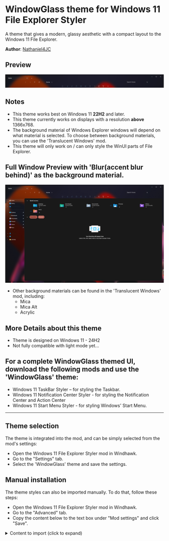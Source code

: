 # WindowGlass theme for Windows 11 File Explorer Styler
A theme that gives a modern, glassy aesthetic with a compact layout to the Windows 11 File Explorer.

**Author**: [Nathaniel4JC](https://github.com/Nathaniel4JC)

## Preview
![Preview](Top_Bar.png)


## Notes
- This theme works best on Windows 11 **22H2** and later.
- This theme currently works on displays with a resolution **above** 1366x768.
- The background material of Windows Explorer windows will depend on what material is selected. To choose between background materials, you can use the 'Translucent Windows' mod.
- This theme will only work on / can only style the WinUI parts of File Explorer.


## Full Window Preview with 'Blur(accent blur behind)' as the background material.
![Full File explorer window preview](Explorer_Full.png) 
- Other background materials can be found in the 'Translucent Windows' mod, including:
  - Mica
  - Mica Alt
  - Acrylic


## More Details about this theme
- Theme is designed on Windows 11 - 24H2
- Not fully compatible with light mode yet...

## For a complete WindowGlass themed UI, download the following mods and use the 'WindowGlass' theme:
- Windows 11 TaskBar Styler – for styling the Taskbar.
- Windows 11 Notification Center Styler - for styling the Notification Center and Action Center
- Windows 11 Start Menu Styler - for styling Windows' Start Menu.

---

## Theme selection

The theme is integrated into the mod, and can be simply selected from the mod's
settings:

* Open the Windows 11 File Explorer Styler mod in Windhawk.
* Go to the "Settings" tab.
* Select the 'WindowGlass' theme and save the settings.

## Manual installation

The theme styles can also be imported manually. To do that, follow these steps:

* Open the Windows 11 File Explorer Styler mod in Windhawk.
* Go to the "Advanced" tab.
* Copy the content below to the text box under "Mod settings" and click "Save".

<details>
<summary>Content to import (click to expand)</summary>

```json

{
  "theme": "",
  "controlStyles[0].target": "Microsoft.UI.Xaml.Controls.Grid#PART_LayoutRoot",
  "controlStyles[0].styles[0]": "Background=Transparent",
  "controlStyles[0].styles[1]": "RenderTransform:=<TranslateTransform X=\"0\"/>",
  "controlStyles[1].target": "FileExplorerExtensions.FirstCrumbStackPanelControl#FirstCrumbStackPanel",
  "controlStyles[1].styles[0]": "Visibility=Collapsed",
  "controlStyles[2].target": "Windows.UI.Xaml.Controls.Grid#RootCommandSearchGrid > Windows.UI.Xaml.Controls.Border#BorderElement",
  "controlStyles[2].styles[0]": "Visibility=Collapsed",
  "controlStyles[3].target": "Microsoft.UI.Xaml.Controls.Primitives.NavigationViewItemPresenter#NavigationViewItemPresenter > Microsoft.UI.Xaml.Controls.Grid#LayoutRoot",
  "controlStyles[3].styles[0]": "BorderThickness=$BorderThickness",
  "controlStyles[3].styles[1]": "Background:=$ButtonBackground",
  "controlStyles[3].styles[2]": "BorderBrush:=$ButtonBorder",
  "controlStyles[4].target": "Microsoft.UI.Xaml.Controls.Grid#CommandBarControlRootGrid",
  "controlStyles[4].styles[0]": "Background:=Transparent",
  "controlStyles[4].styles[1]": "BorderBrush:=Transparent",
  "controlStyles[5].target": "Microsoft.UI.Xaml.Controls.CommandBar#FileExplorerCommandBar",
  "controlStyles[5].styles[0]": "RenderTransform:=<TranslateTransform X=\"0\" Y=\"0\" />",
  "controlStyles[5].styles[1]": "HorizontalAlignment=Center",
  "controlStyles[5].styles[2]": "Margin=-4",
  "controlStyles[5].styles[3]": "Padding=10",
  "controlStyles[6].target": "Microsoft.UI.Xaml.Controls.CommandBar#FileExplorerSecondaryCommandBar",
  "controlStyles[6].styles[0]": "RenderTransform:=<TranslateTransform X=\"Auto\" />",
  "controlStyles[6].styles[1]": "HorizontalAlignment=Center",
  "controlStyles[6].styles[2]": "Margin=-4",
  "controlStyles[6].styles[3]": "Padding=10",
  "controlStyles[6].styles[4]": "Visibility=Collapsed",
  "controlStyles[7].target": "Microsoft.UI.Xaml.Controls.CommandBar#FileExplorerCommandBar > Microsoft.UI.Xaml.Controls.Grid#LayoutRoot > Microsoft.UI.Xaml.Controls.Grid#ContentRoot",
  "controlStyles[7].styles[0]": "CornerRadius=$CornerRadius",
  "controlStyles[7].styles[1]": "BorderThickness=$BorderThickness",
  "controlStyles[7].styles[2]": "BorderBrush:=Transparent",
  "controlStyles[7].styles[3]": "Background:=Transparent",
  "controlStyles[8].target": "Microsoft.UI.Xaml.Controls.CommandBar#FileExplorerSecondaryCommandBar > Microsoft.UI.Xaml.Controls.Grid#LayoutRoot > Microsoft.UI.Xaml.Controls.Grid#ContentRoot",
  "controlStyles[8].styles[0]": "CornerRadius=$CornerRadius",
  "controlStyles[8].styles[1]": "BorderThickness=$BorderThickness",
  "controlStyles[8].styles[2]": "BorderBrush:=$BorderBrush",
  "controlStyles[8].styles[3]": "Background:=#10808080",
  "controlStyles[8].styles[4]": "Visibility=Collapsed",
  "controlStyles[9].target": "Microsoft.UI.Xaml.Controls.Grid#NavigationBarControlGrid",
  "controlStyles[9].styles[0]": "Background:=Transparent",
  "controlStyles[9].styles[1]": "BorderBrush:=Transparent",
  "controlStyles[10].target": "Microsoft.UI.Xaml.Controls.Grid#HomeViewRootGrid",
  "controlStyles[10].styles[0]": "BorderBrush:=$Background2",
  "controlStyles[10].styles[1]": "CornerRadius=8",
  "controlStyles[10].styles[2]": "BorderThickness=0",
  "controlStyles[10].styles[3]": "Margin=0,0,8,8",
  "controlStyles[11].target": "FileExplorerExtensions.GalleryViewControl#GalleryViewControl > Grid  ",
  "controlStyles[11].styles[0]": "BorderBrush:=$Background2",
  "controlStyles[11].styles[1]": "CornerRadius=8",
  "controlStyles[11].styles[2]": "BorderThickness=0",
  "controlStyles[11].styles[3]": "Margin=0,0,8,8",
  "controlStyles[12].target": "FileExplorerExtensions.GalleryViewControl#GalleryViewControl > Grid > Grid#GalleryRootGrid",
  "controlStyles[13].target": "ToolTip",
  "controlStyles[13].styles[0]": "Background:=$Background",
  "controlStyles[14].target": "Grid#TabContainerGrid > Border#LeftBottomBorderLine",
  "controlStyles[14].styles[0]": "Visibility=Collapsed",
  "controlStyles[15].target": "Grid#TabContainerGrid > Border#RightBottomBorderLine",
  "controlStyles[15].styles[0]": "Visibility=Collapsed",
  "controlStyles[16].target": "TabViewItem > Grid#LayoutRoot",
  "controlStyles[16].styles[0]": "CornerRadius=8",
  "controlStyles[16].styles[1]": "Margin=5",
  "controlStyles[16].styles[2]": "Height=35",
  "controlStyles[17].target": "TabViewItem > Grid#LayoutRoot > Canvas",
  "controlStyles[17].styles[0]": "Visibility=Collapsed",
  "controlStyles[18].target": "TabViewItem > Grid#LayoutRoot > Grid#TabContainer",
  "controlStyles[18].styles[0]": "Background=Transparent",
  "controlStyles[18].styles[1]": "BorderBrush=Transparent",
  "controlStyles[19].target": "TabViewItem > Grid#LayoutRoot@CommonStates",
  "controlStyles[19].styles[0]": "Background@Selected:=<SolidColorBrush Color=\"#808080\" Opacity=\"0.10\"/>",
  "controlStyles[19].styles[1]": "Background@PointerOverSelected:=<SolidColorBrush Color=\"#808080\" Opacity=\"0.10\"/>",
  "controlStyles[19].styles[2]": "Background@PointerOver:=<AcrylicBrush TintColor=\"Transparent\" Opacity=\"0.13\"/>",
  "controlStyles[19].styles[3]": "Background@Normal:=<AcrylicBrush TintColor=\"Transparent\" Opacity=\"0.05\"/>",
  "controlStyles[19].styles[4]": "Background@PressedSelected:=<SolidColorBrush Color=\"#808080\" Opacity=\"0.10\"/>",
  "controlStyles[20].target": "Grid#TabContainerGrid > Border#LeftBottomBorderLine",
  "controlStyles[20].styles[0]": "Visibility=Collapsed",
  "controlStyles[21].target": "Grid#TabContainerGrid > Border#RightBottomBorderLine",
  "controlStyles[21].styles[0]": "Visibility=Collapsed",
  "controlStyles[22].target": "Microsoft.UI.Xaml.Controls.Border#BottomBorderLine",
  "controlStyles[22].styles[0]": "Visibility=Collapsed",
  "controlStyles[23].target": "Microsoft.UI.Xaml.Shapes.Path#LeftRadiusRenderArc",
  "controlStyles[23].styles[0]": "Visibility=Collapsed",
  "controlStyles[24].target": "Microsoft.UI.Xaml.Shapes.Path#RightRadiusRenderArc",
  "controlStyles[24].styles[0]": "Visibility=Collapsed",
  "controlStyles[25].target": "Microsoft.UI.Xaml.Controls.Grid#TabContainer",
  "controlStyles[25].styles[0]": "Visibility=Visible",
  "controlStyles[26].target": "Microsoft.UI.Xaml.Controls.Viewbox#IconBox",
  "controlStyles[26].styles[0]": "Visibility=Collapsed",
  "controlStyles[27].target": "Microsoft.UI.Xaml.Controls.Primitives.CommandBarFlyoutCommandBar > Grid#LayoutRoot > Grid#OuterContentRoot > Grid#ContentRoot > Grid#PrimaryItemsRoot",
  "controlStyles[27].styles[0]": "Background:=$Background",
  "controlStyles[27].styles[1]": "BorderThickness=$BorderThickness",
  "controlStyles[27].styles[2]": "BorderBrush:=$BorderBrush",
  "controlStyles[27].styles[3]": "Margin=0,0,0,-5",
  "controlStyles[27].styles[4]": "CornerRadius=$CornerRadius",
  "controlStyles[28].target": "Grid#OuterOverflowContentRootV2 > Grid#OverflowContentRoot > CommandBarOverflowPresenter#SecondaryItemsControl > Grid#LayoutRoot",
  "controlStyles[28].styles[0]": "Background:=$Background",
  "controlStyles[28].styles[1]": "BorderThickness=$BorderThickness",
  "controlStyles[28].styles[2]": "BorderBrush:=$BorderBrush",
  "controlStyles[28].styles[3]": "CornerRadius=$CornerRadius",
  "controlStyles[29].target": "MenuFlyoutPresenter > Border",
  "controlStyles[29].styles[0]": "Background:=$Background",
  "controlStyles[29].styles[1]": "BorderThickness=$BorderThickness",
  "controlStyles[29].styles[2]": "BorderBrush:=$BorderBrush",
  "controlStyles[29].styles[3]": "CornerRadius=$CornerRadius",
  "controlStyles[30].target": "CommandBarOverflowPresenter#SecondaryItemsControl > Grid#LayoutRoot",
  "controlStyles[30].styles[0]": "Background:=$Background",
  "controlStyles[30].styles[1]": "BorderThickness=$BorderThickness",
  "controlStyles[30].styles[2]": "BorderBrush:=$BorderBrush",
  "controlStyles[30].styles[3]": "CornerRadius=$CornerRadius",
  "controlStyles[31].target": "Microsoft.UI.Xaml.Controls.AutoSuggestBox#FileExplorerSearchBox > Microsoft.UI.Xaml.Controls.Grid#LayoutRoot > Microsoft.UI.Xaml.Controls.TextBox#TextBox",
  "controlStyles[31].styles[0]": "CornerRadius=$CornerRadius",
  "controlStyles[31].styles[1]": "Width=250",
  "controlStyles[31].styles[2]": "RenderTransform:=<TranslateTransform X=\"-50\" />",
  "controlStyles[31].styles[3]": "Background:=Transparent",
  "controlStyles[31].styles[4]": "BorderBrush:=Transparent",
  "controlStyles[32].target": "Microsoft.UI.Xaml.Controls.Grid#FileExplorerAddressBarGrid",
  "controlStyles[32].styles[0]": "Width=800",
  "controlStyles[32].styles[1]": "HorizontalAlignment=Center",
  "controlStyles[32].styles[2]": "RenderTransform:=<TranslateTransform X=\"100\" />",
  "controlStyles[32].styles[3]": "CornerRadius=$CornerRadius",
  "controlStyles[33].target": "Microsoft.UI.Xaml.Controls.AutoSuggestBox#PART_AutoSuggestBox > Microsoft.UI.Xaml.Controls.Grid#LayoutRoot > Microsoft.UI.Xaml.Controls.TextBox#TextBox",
  "controlStyles[33].styles[0]": "CornerRadius=$CornerRadius",
  "controlStyles[34].target": "Microsoft.UI.Xaml.Controls.CommandBar#NavigationCommands",
  "controlStyles[34].styles[0]": "RenderTransform:=<TranslateTransform X=\"180\" />",
  "controlStyles[35].target": "Microsoft.UI.Xaml.Controls.Grid#RootContainer",
  "controlStyles[35].styles[0]": "Background:=Transparent",
  "controlStyles[36].target": "Microsoft.UI.Xaml.Controls.Border > Microsoft.UI.Xaml.Controls.Button#AddButton",
  "controlStyles[36].styles[0]": "RenderTransform:=<TranslateTransform Y=\"-6\" />",
  "controlStyles[37].target": "Microsoft.UI.Xaml.Controls.TextBlock#TextLabel",
  "controlStyles[37].styles[0]": "Visibility=Collapsed",
  "controlStyles[38].target": "Microsoft.UI.Xaml.Controls.Grid#SubItemChevronPanel > Microsoft.UI.Xaml.Controls.FontIcon#SubItemChevron",
  "controlStyles[38].styles[0]": "RenderTransform:=<TranslateTransform X=\"-5\" Y=\"12\" />",
  "resourceVariables[0].variableKey": "",
  "resourceVariables[0].value": "",
  "explorerFrameContainerHeight": 0,
  "styleConstants[0]": "Background=<WindhawkBlur BlurAmount=\"15\" TintColor=\"#15323232\"/>",
  "styleConstants[1]": "BorderBrush=<LinearGradientBrush StartPoint=\"0,0\" EndPoint=\"0,1\"><GradientStop Color=\"{ThemeResource SystemChromeHighColor}\" Offset=\"0.0\" /><GradientStop Color=\"{ThemeResource SystemChromeLowColor}\" Offset=\"0.15\" /><GradientStop Color=\"{ThemeResource SystemChromeHighColor}\" Offset=\"0.95\" /></LinearGradientBrush>",
  "styleConstants[2]": "BorderThickness=0.3,1,0.3,0.3",
  "styleConstants[3]": "ButtonBackground=<SolidColorBrush Color=\"{ThemeResource SystemAccentColor}\" Opacity=\"1\" />",
  "styleConstants[4]": "ButtonBorder=<SolidColorBrush Color=\"{ThemeResource SystemAccentColorLight3}\" Opacity=\"1\" />",
  "styleConstants[5]": "CornerRadius=8",
  "styleConstants[6]": "Background2=<SolidColorBrush Color=\"{ThemeResource SystemChromeAltHighColor}\" Opacity=\"0\" />"
}
```
</details>
